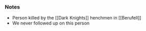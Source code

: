 ### Notes

- Person killed by the [[Dark Knights]] henchmen in [[Berufell]]
- We never followed up on this person